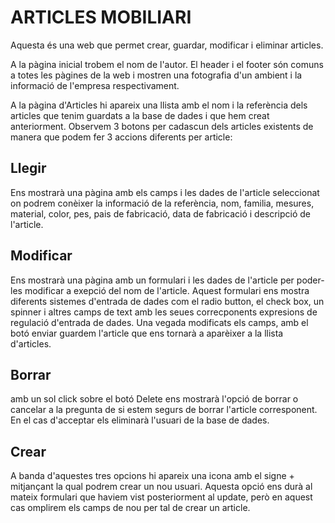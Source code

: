 
# ARTICLES MOBILIARI

Aquesta és una web que permet crear, guardar, modificar i eliminar articles.

A la pàgina inicial trobem el nom de l'autor.
El header i el footer són comuns a totes les pàgines de la web i mostren una fotografia d'un ambient i la informació de l'empresa respectivament.

A la pàgina d'Articles hi apareix una llista amb el nom i la referència dels articles que tenim guardats a la base de dades i que hem creat anteriorment.
Observem 3 botons per cadascun dels articles existents de manera que podem fer 3 accions diferents per article:

## Llegir
Ens mostrarà una pàgina amb els camps i les dades de l'article seleccionat on podrem conèixer la informació de la referència, nom, familia, mesures, material, color, pes, pais de fabricació, data de fabricació i descripció de l'article.

## Modificar
Ens mostrarà una pàgina amb un formulari i les dades de l'article per poder-les modificar a exepció del nom de l'article.
Aquest formulari ens mostra diferents sistemes d'entrada de dades com el radio button, el check box, un spinner i altres camps de text amb les seues correcponents expresions de regulació d'entrada de dades.
Una vegada modificats els camps, amb el botó enviar guardem l'article que ens tornarà a aparèixer a la llista d'articles.

## Borrar
amb un sol click sobre el botó Delete ens mostrarà l'opció de borrar o cancelar a la pregunta de si estem segurs de borrar l'article corresponent.
En el cas d'acceptar els eliminarà l'usuari de la base de dades.

## Crear
A banda d'aquestes tres opcions hi apareix una icona amb el signe + mitjançant la qual podrem crear un nou usuari.
Aquesta opció ens durà al mateix formulari que haviem vist posteriorment al update, però en aquest cas omplirem els camps de nou per tal de crear un article.